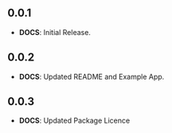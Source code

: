 ## 0.0.1

- **DOCS**: Initial Release.

## 0.0.2

- **DOCS**: Updated README and Example App.

## 0.0.3

- **DOCS**: Updated Package Licence

